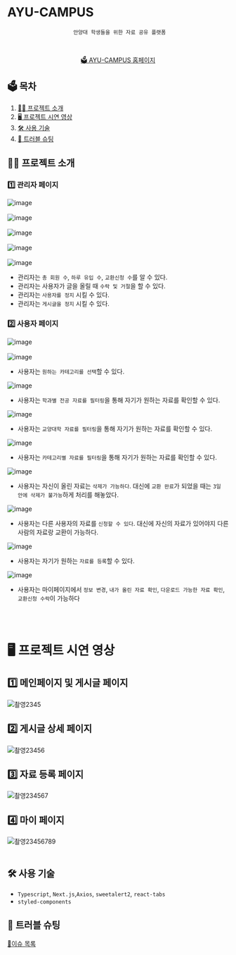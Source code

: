 # AYU-CAMPUS

<div align='center'>

```
 안양대 학생들을 위한 자료 공유 플랫폼
```

  <br>
  
[🗳️ AYU-CAMPUS 홈페이지](https://ayucampus.vercel.app)
  
</div>

  ## 🗳️ 목차
  
1. [🧑‍💻 프로젝트 소개](#%EF%B8%8F-프로젝트-소개)
2. [🖥️ 프로젝트 시연 영상](#%EF%B8%8F-프로젝트-시연-영상)
3. [🛠️ 사용 기술](#%EF%B8%8F-사용-기술)
4. [📜 트러블 슈팅](#-트러블-슈팅)

## 🧑‍💻 프로젝트 소개

### 1️⃣ 관리자 페이지

![image](https://user-images.githubusercontent.com/79708688/232746834-8cbcffa8-733c-464b-9a59-a154706e5bad.png)
<br>
<br>
![image](https://user-images.githubusercontent.com/79708688/232747008-3d0dc720-54e7-4eaa-866d-13eb8221b1d5.png)
<br>
<br>
![image](https://user-images.githubusercontent.com/79708688/232747104-b9032877-7ec6-4f6f-a5a7-f3c483948ce6.png)
<br>
<br>
![image](https://user-images.githubusercontent.com/79708688/232747185-f5b83681-7bbd-41dd-9dd5-7de80ed39257.png)
<br>
<br>
![image](https://user-images.githubusercontent.com/79708688/232747296-085a2f60-ad19-4055-80e9-7725eeeea64f.png)
<br>
- 관리자는 `총 회원 수`, `하루 유입 수`, `교환신청 수`를 알 수 있다.
- 관리자는 사용자가 글을 올릴 때 `수락 및 거절`을 할 수 있다.
- 관리자는 `사용자를 정지` 시킬 수 있다.
- 관리자는 `게시글을 정지` 시킬 수 있다.

### 2️⃣ 사용자 페이지

![image](https://user-images.githubusercontent.com/79708688/232749649-8d8faaaa-8316-4434-9141-1f40b415b2b8.png)
<br>
<br>
![image](https://user-images.githubusercontent.com/79708688/232749695-714fb7a4-93f2-4af7-83b7-412785eb4d38.png)

- 사용자는 `원하는 카테고리를 선택`할 수 있다.

![image](https://user-images.githubusercontent.com/79708688/232992421-d445851c-35e0-483c-a823-66868eea1265.png)

- 사용자는 `학과별 전공 자료를 필터링`을 통해 자기가 원하는 자료를 확인할 수 있다.

![image](https://user-images.githubusercontent.com/79708688/232992709-6bb6e0e1-74f8-4e57-85ee-98297b91027d.png)

- 사용자는 `교양대학 자료를 필터링`을 통해 자기가 원하는 자료를 확인할 수 있다.

![image](https://user-images.githubusercontent.com/79708688/232992837-026e2a5a-4e9d-4753-8128-921c2cabf3d2.png)

- 사용자는 `카테고리별 자료를 필터링`을 통해 자기가 원하는 자료를 확인할 수 있다.

![image](https://user-images.githubusercontent.com/79708688/232993165-28fe80a4-f7b6-4885-9df8-6e19342684b8.png)

- 사용자는 자신이 올린 자료는 `삭제가 가능하다`. 대신에 `교환 완료`가 되었을 때는 `3일 안에 삭제가 불가능`하게 처리를 해놓았다.

![image](https://user-images.githubusercontent.com/79708688/232993573-29210aeb-9c83-429f-a9a6-8b0244c95dbf.png)

- 사용자는 다른 사용자의 자료를 `신청할 수 있다`. 대신에 자신의 자료가 있어야지 다른 사람의 자료랑 교환이 가능하다.

![image](https://user-images.githubusercontent.com/79708688/232993398-93e5ca9d-be53-4810-8882-d2191c4a2ab3.png)

- 사용자는 자기가 원하는 `자료를 등록`할 수 있다.

![image](https://user-images.githubusercontent.com/79708688/232751141-231634ba-e678-4970-8a1e-91b353edb5a8.png)

- 사용자는 마이페이지에서 `정보 변경`, `내가 올린 자료 확인`, `다운로드 가능한 자료 확인`, `교환신청 수락`이 가능하다 
<br>
<br>


# 🖥️ 프로젝트 시연 영상

## 1️⃣ 메인페이지 및 게시글 페이지

![촬영2345](https://user-images.githubusercontent.com/79708688/233822322-75580299-8ae9-418a-8b04-d8a716585765.gif)


## 2️⃣ 게시글 상세 페이지

![촬영23456](https://user-images.githubusercontent.com/79708688/233822827-339a3166-922c-46f2-b40b-d8816f3537ac.gif)

## 3️⃣ 자료 등록 페이지

![촬영234567](https://user-images.githubusercontent.com/79708688/233823286-9f052df5-aea5-473c-bbfe-4d94a6dfa64e.gif)

## 4️⃣ 마이 페이지

![촬영23456789](https://user-images.githubusercontent.com/79708688/233828753-ed434c10-c29f-4573-8dc8-65b3864cb21c.gif)
<br>
<br>


## 🛠️ 사용 기술

- `Typescript`, `Next.js`,`Axios`, `sweetalert2`, `react-tabs`
- `styled-components`

## 📜 트러블 슈팅

[📜이슈 목록](https://laced-ironclad-2c9.notion.site/636d3c27cebe45c8a570778a978c7fdc)

<br>
